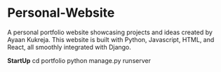 # Personal-Website
A personal portfolio website showcasing projects and ideas created by Ayaan Kukreja. This website is built with Python, Javascript, HTML, and React, all smoothly integrated with Django.

**StartUp**
cd portfolio
python manage.py runserver
